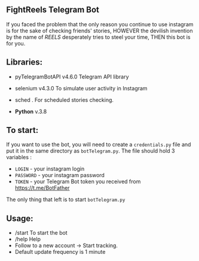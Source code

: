 **FightReels Telegram Bot**
-
If you faced the problem that the only reason you continue to use instagram is 
for the sake of checking friends' stories, HOWEVER the devilish invention by the name of _REELS_ desperately tries 
to steel your time, THEN this bot is for you.

Libraries:
-
* pyTelegramBotAPI	v4.6.0 Telegram API library
* selenium	v4.3.0	To simulate user activity in Instagram
* sched . For scheduled stories checking.

* **Python** v.3.8

To start:
-
If you want to use the bot, you will need to create a `credentials.py` file and put it in the same directory 
as `botTelegram.py`. The file should hold 3 variables :
* `LOGIN` - your instagram login
* `PASSWORD` - your instagram password
* `TOKEN` - your Telegram Bot token you received from https://t.me/BotFather

The only thing that left is to start `botTelegram.py`

Usage:
- 
* /start To start the bot
* /help Help
* Follow to a new account -> Start tracking. 
* Default update frequency is 1 minute
